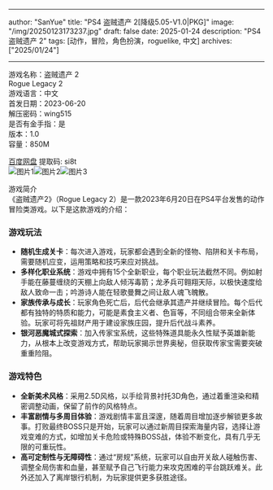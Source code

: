
---
author: "SanYue"
title: "PS4 盗贼遗产 2[降级5.05-V1.0|PKG]"
image: "/img/20250123173237.jpg"
draft: false
date: 2025-01-24
description: "PS4 盗贼遗产 2"
tags: [动作，冒险，角色扮演，roguelike, 中文]
archives: ["2025/01/24"]

---

游戏名称：盗贼遗产 2   
Rogue Legacy 2    
游戏语言：中文  
首发日期：2023-06-20  
解压密码：wing515  
是否有金手指：是  
版本：1.0   
容量：850M

[百度网盘](https://pan.baidu.com/s/1WTST5rx0T-ehVFoZ5Y-Ysw) 提取码: si8t  
![图片1](/img/7bf9b2.jpg)![图片2](/img/2619e0.jpg)![图片3](/img/766a2b.jpg)  

游戏简介  
《盗贼遗产2》（Rogue Legacy 2）是一款2023年6月20日在PS4平台发售的动作冒险类游戏。以下是这款游戏的介绍：

### 游戏玩法
- **随机生成关卡**：每次进入游戏，玩家都会遇到全新的怪物、陷阱和关卡布局，需要随机应变，运用策略和技巧来应对挑战。
- **多样化职业系统**：游戏中拥有15个全新职业，每个职业玩法截然不同。例如射手能在藤蔓缠绕的天棚上向敌人倾泻毒箭；龙矛兵可翱翔天际，以极快速度给敌人致命一击；吟游诗人能在轻歌曼舞之间让敌人魂飞魄散。
- **家族传承与成长**：玩家角色死亡后，后代会继承其遗产并继续冒险。每个后代都有独特的特质和能力，可能是素食主义者、色盲等，不同组合带来全新体验。玩家可将先祖财产用于建设家族庄园，提升后代战斗素养。
- **银河恶魔城式探索**：加入传家宝系统，这些特殊道具能永久性赋予英雄新能力，从根本上改变游戏方式，帮助玩家揭示世界奥秘，但获取传家宝需要突破重重险阻。

### 游戏特色
- **全新美术风格**：采用2.5D风格，以手绘背景衬托3D角色，通过着重渲染和精密调整动画，保留了前作的风格特点。
- **丰富剧情与多周目体验**：游戏剧情丰富且深邃，随着周目增加逐步解锁更多故事。打败最终BOSS只是开始，玩家可以通过新周目探索海量内容，选择让游戏变难的方式，如增加关卡危险或特殊BOSS战，体验不断变化，具有几乎无限的可重玩性。
- **高可定制性与无障碍性**：通过“房规”系统，玩家可以自由开关敌人碰触伤害、调整全局伤害和血量，甚至赋予自己飞行能力来攻克困难的平台跳跃难关。此外还加入了离岸银行机制，为玩家提供更多获胜途径。
